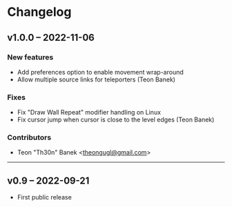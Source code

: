# Changelog

## v1.0.0 – 2022-11-06

### New features

- Add preferences option to enable movement wrap-around
- Allow multiple source links for teleporters (Teon Banek)

### Fixes

- Fix "Draw Wall Repeat" modifier handling on Linux
- Fix cursor jump when cursor is close to the level edges (Teon Banek)

### Contributors

- Teon "Th30n" Banek <<theongugl@gmail.com>>

---

## v0.9 – 2022-09-21

- First public release

